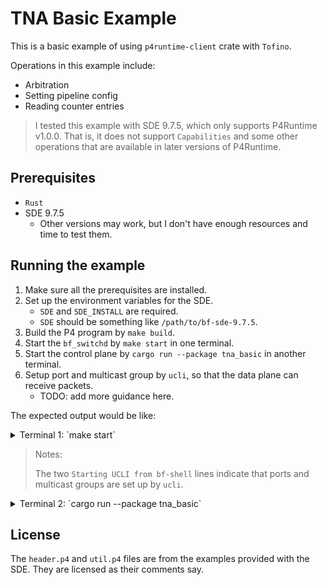 # TNA Basic Example

This is a basic example of using `p4runtime-client` crate with `Tofino`.

Operations in this example include:

- Arbitration
- Setting pipeline config
- Reading counter entries

> I tested this example with SDE 9.7.5, which only supports P4Runtime v1.0.0. That is, it does not support `Capabilities` and some other operations that are available in later versions of P4Runtime.

## Prerequisites

- `Rust`
- SDE 9.7.5
  - Other versions may work, but I don't have enough resources and time to test them.

## Running the example

1. Make sure all the prerequisites are installed.
2. Set up the environment variables for the SDE.
   - `SDE` and `SDE_INSTALL` are required.
   - `SDE` should be something like `/path/to/bf-sde-9.7.5`.
3. Build the P4 program by `make build`.
4. Start the `bf_switchd` by `make start` in one terminal.
5. Start the control plane by `cargo run --package tna_basic` in another terminal.
6. Setup port and multicast group by `ucli`, so that the data plane can receive packets.
   - TODO: add more guidance here.

The expected output would be like:

<details>
<summary> Terminal 1: `make start` </summary>

```console
$ make start
/home/dev/bf-sde-9.7.5/run_switchd.sh -p tna_p4rt_basic --p4rt-server 0.0.0.0:9559
Using SDE /home/dev/bf-sde-9.7.5
Using SDE_INSTALL /home/dev/bf-sde-9.7.5/install
Setting up DMA Memory Pool
[sudo] password for dev: 
Using TARGET_CONFIG_FILE /home/dev/bf-sde-9.7.5/install/share/p4/targets/tofino/tna_p4rt_basic.conf
Using PATH /home/dev/bf-sde-9.7.5/install/bin:/home/dev/.cargo/bin:/usr/local/bin:/usr/bin:/bin
Using LD_LIBRARY_PATH /usr/local/lib:/home/dev/bf-sde-9.7.5/install/lib:
bf_sysfs_fname /sys/class/bf/bf0/device/dev_add
Install dir: /home/dev/bf-sde-9.7.5/install (0x55e16e626960)
bf_switchd: system services initialized
bf_switchd: loading conf_file /home/dev/bf-sde-9.7.5/install/share/p4/targets/tofino/tna_p4rt_basic.conf...
bf_switchd: processing device configuration...
Configuration for dev_id 0
  Family        : tofino
  pci_sysfs_str : /sys/devices/pci0000:00/0000:00:03.0/0000:05:00.0
  pci_domain    : 0
  pci_bus       : 0
  pci_fn        : 0
  pci_dev       : 0
  pci_int_mode  : 0
  sbus_master_fw: /home/dev/bf-sde-9.7.5/install/
  pcie_fw       : /home/dev/bf-sde-9.7.5/install/
  serdes_fw     : /home/dev/bf-sde-9.7.5/install/
  sds_fw_path   : /home/dev/bf-sde-9.7.5/install/share/tofino_sds_fw/avago/firmware
  microp_fw_path: 
bf_switchd: processing P4 configuration...
P4 profile for dev_id 0
num P4 programs 1
  p4_name: tna_p4rt_basic
  p4_pipeline_name: pipe
    libpd: 
    libpdthrift: 
    context: /home/dev/bf-sde-9.7.5/install/share/tofinopd/tna_p4rt_basic/pipe/context.json
    config: /home/dev/bf-sde-9.7.5/install/share/tofinopd/tna_p4rt_basic/pipe/tofino.bin
  Pipes in scope [0 1 2 3 ]
  diag: 
  accton diag: 
  Agent[0]: /home/dev/bf-sde-9.7.5/install/lib/libpltfm_mgr.so
  non_default_port_ppgs: 0
  SAI default initialize: 1 
bf_switchd: library /home/dev/bf-sde-9.7.5/install/lib/libpltfm_mgr.so loaded
bf_switchd: agent[0] initialized
Health monitor started 
Operational mode set to ASIC
Initialized the device types using platforms infra API
ASIC detected at PCI /sys/class/bf/bf0/device
ASIC pci device id is 16
Starting PD-API RPC server on port 9090
bf_switchd: drivers initialized
Setting core_pll_ctrl0=cd44cbfe
-
bf_switchd: dev_id 0 initialized

bf_switchd: initialized 1 devices
Adding Thrift service for bf-platforms to server
bf_switchd: thrift initialized for agent : 0
bf_switchd: spawning cli server thread
bf_switchd: spawning driver shell
bf_switchd: server started - listening on port 9999
bfruntime gRPC server started on 0.0.0.0:50052
Server listening on 0.0.0.0:9559
P4Runtime GRPC server started on 0.0.0.0:9559

        ********************************************
        *      WARNING: Authorised Access Only     *
        ********************************************
    

bfshell> bf_switchd: starting warm init for dev_id 0 mode 1 serdes_upgrade 0 
Removing Thrift service for bf-platforms from server
bf_switchd: thrift deinitialized for agent : 0
bf_switchd: agent[0] library unloaded for dev_id 0
bf_switchd: library /home/dev/bf-sde-9.7.5/install/lib/libpltfm_mgr.so loaded
bf_switchd: agent[0] initialized
Health monitor started 
Adding Thrift service for bf-platforms to server
bf_switchd: thrift initialized for agent : 0
\2024-07-01 06:44:19.774069 BF_BFRT ERROR - bfRtDeviceAdd:349 No BF-RT json file found for program tna_p4rt_basic Not adding BF-RT Info object for it
Starting UCLI from bf-shell 
Starting UCLI from bf-shell
```

</details>

> Notes:
>
> The two `Starting UCLI from bf-shell` lines indicate that ports and multicast groups are set up by `ucli`.

<details>
<summary> Terminal 2: `cargo run --package tna_basic` </summary>

```console
$ cargo run --package tna_basic
   Compiling tna_basic v0.1.0 (/home/dev/projects/p4runtime-client-rs/examples/tna_basic)
    Finished `dev` profile [unoptimized + debuginfo] target(s) in 4.77s
     Running `target/debug/tna_basic`
Starting master arbitration...
Setting pipeline config...
Counter entries: [CounterEntry { counter_id: 313692501, index: Some(Index { index: 0 }), data: Some(CounterData { byte_count: 0, packet_count: 0 }) }]
Counter entries: [CounterEntry { counter_id: 313692501, index: Some(Index { index: 0 }), data: Some(CounterData { byte_count: 0, packet_count: 0 }) }]
Counter entries: [CounterEntry { counter_id: 313692501, index: Some(Index { index: 0 }), data: Some(CounterData { byte_count: 0, packet_count: 0 }) }]
Counter entries: [CounterEntry { counter_id: 313692501, index: Some(Index { index: 0 }), data: Some(CounterData { byte_count: 0, packet_count: 0 }) }]
Counter entries: [CounterEntry { counter_id: 313692501, index: Some(Index { index: 0 }), data: Some(CounterData { byte_count: 0, packet_count: 0 }) }]
Counter entries: [CounterEntry { counter_id: 313692501, index: Some(Index { index: 0 }), data: Some(CounterData { byte_count: 0, packet_count: 0 }) }]
Counter entries: [CounterEntry { counter_id: 313692501, index: Some(Index { index: 0 }), data: Some(CounterData { byte_count: 0, packet_count: 0 }) }]
Counter entries: [CounterEntry { counter_id: 313692501, index: Some(Index { index: 0 }), data: Some(CounterData { byte_count: 0, packet_count: 0 }) }]
Counter entries: [CounterEntry { counter_id: 313692501, index: Some(Index { index: 0 }), data: Some(CounterData { byte_count: 0, packet_count: 0 }) }]
Counter entries: [CounterEntry { counter_id: 313692501, index: Some(Index { index: 0 }), data: Some(CounterData { byte_count: 0, packet_count: 0 }) }]
Counter entries: [CounterEntry { counter_id: 313692501, index: Some(Index { index: 0 }), data: Some(CounterData { byte_count: 441, packet_count: 2 }) }]
Counter entries: [CounterEntry { counter_id: 313692501, index: Some(Index { index: 0 }), data: Some(CounterData { byte_count: 645, packet_count: 4 }) }]
Counter entries: [CounterEntry { counter_id: 313692501, index: Some(Index { index: 0 }), data: Some(CounterData { byte_count: 1113, packet_count: 8 }) }]
Counter entries: [CounterEntry { counter_id: 313692501, index: Some(Index { index: 0 }), data: Some(CounterData { byte_count: 2286, packet_count: 15 }) }]
Counter entries: [CounterEntry { counter_id: 313692501, index: Some(Index { index: 0 }), data: Some(CounterData { byte_count: 2751, packet_count: 20 }) }]
Counter entries: [CounterEntry { counter_id: 313692501, index: Some(Index { index: 0 }), data: Some(CounterData { byte_count: 3768, packet_count: 26 }) }]
```

> Notes:
>
> The counter entries are read every second. Zero values are expected at the beginning because ports and multicast groups are not set up yet. The values increase as the data plane receives packets.

</details>

## License

The `header.p4` and `util.p4` files are from the examples provided with the SDE. They are licensed as their comments say.